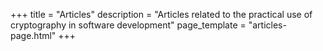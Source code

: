 +++
title = "Articles" 
description = "Articles related to the practical use of cryptography in software development"
page_template = "articles-page.html"
+++